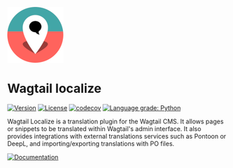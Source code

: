 ![Wagtail Localize icon](/docs/_static/icon-128.png)

# Wagtail localize

[![Version](https://img.shields.io/pypi/v/wagtail-localize.svg?style=flat)](https://pypi.python.org/pypi/wagtail-localize/)
[![License](https://img.shields.io/badge/license-BSD-blue.svg?style=flat)](https://opensource.org/licenses/BSD-3-Clause)
[![codecov](https://img.shields.io/codecov/c/github/wagtail/wagtail-localize?style=flat)](https://codecov.io/gh/wagtail/wagtail-localize)
[![Language grade: Python](https://img.shields.io/lgtm/grade/python/g/wagtail/wagtail-localize.svg?logo=lgtm&logoWidth=18&style=flat)](https://lgtm.com/projects/g/wagtail/wagtail-localize/context:python)

Wagtail Localize is a translation plugin for the Wagtail CMS. It allows pages or snippets to be translated within Wagtail's admin interface.
It also provides integrations with external translations services such as Pontoon or DeepL, and importing/exporting translations with PO files.

[![Documentation](https://img.shields.io/badge/-Documentation-blue?style=flat)](https://www.wagtail-localize.org)
